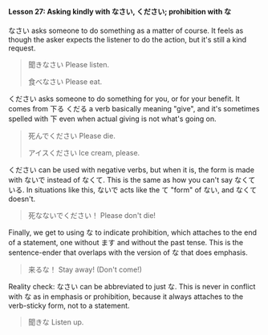 #### Lesson 27: Asking kindly with なさい, ください; prohibition with な


なさい asks someone to do something as a matter of course. It feels as though the asker expects the listener to do the action, but it's still a kind request.


> 聞きなさい Please listen.  
> > 食べなさい Please eat.

ください asks someone to do something for you, or for your benefit. It comes from 下る くだる a verb basically meaning "give", and it's sometimes spelled with 下 even when actual giving is not what's going on.


> 死んでください Please die.  
> > アイスください Ice cream, please.

ください can be used with negative verbs, but when it is, the form is made with ないで instead of なくて. This is the same as how you can't say なくている. In situations like this, ないで acts like the て "form" of ない, and なくて doesn't.


> 死なないでください！ Please don't die!

Finally, we get to using な to indicate prohibition, which attaches to the end of a statement, one without ます and without the past tense. This is the sentence-ender that overlaps with the version of な that does emphasis.


> 来るな！ Stay away! (Don't come!)

Reality check: なさい can be abbreviated to just な. This is never in conflict with な as in emphasis or prohibition, because it always attaches to the verb-sticky form, not to a statement.


> 聞きな Listen up.

